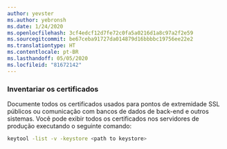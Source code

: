 ```yaml
---
author: yevster
ms.author: yebronsh
ms.date: 1/24/2020
ms.openlocfilehash: 3cf4edcf12d7fe72c0fa5a0216d1a8c97a2f2e59
ms.sourcegitcommit: be67ceba91727da014879d16bbbbc19756ee22e2
ms.translationtype: HT
ms.contentlocale: pt-BR
ms.lasthandoff: 05/05/2020
ms.locfileid: "81672142"
---
```

### <a name="inventory-certificates"></a>Inventariar os certificados

Documente todos os certificados usados para pontos de extremidade SSL públicos ou comunicação com bancos de dados de back-end e outros sistemas. Você pode exibir todos os certificados nos servidores de produção executando o seguinte comando:

```bash
keytool -list -v -keystore <path to keystore>
```
